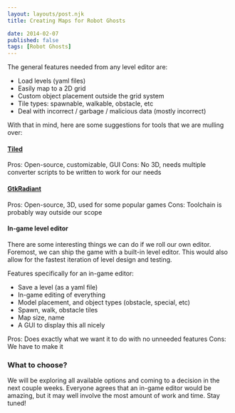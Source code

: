 ```yaml
---
layout: layouts/post.njk
title: Creating Maps for Robot Ghosts

date: 2014-02-07
published: false
tags: [Robot Ghosts]
---
```


The general features needed from any level editor are:

* Load levels (yaml files)
* Easily map to a 2D grid
* Custom object placement outside the grid system
* Tile types: spawnable, walkable, obstacle, etc
* Deal with incorrect / garbage / malicious data (mostly incorrect)

With that in mind, here are some suggestions for tools that we are mulling over:

#### [Tiled](http://www.mapeditor.org/)

Pros: Open-source, customizable, GUI
Cons: No 3D, needs multiple converter scripts to be written to work for our needs

#### [GtkRadiant](http://icculus.org/gtkradiant/)

Pros: Open-source, 3D, used for some popular games
Cons: Toolchain is probably way outside our scope

#### In-game level editor

There are some interesting things we can do if we roll our own editor. Foremost, we can ship the game with a built-in level editor. This would also allow for the fastest iteration of level design and testing.

Features specifically for an in-game editor:

* Save a level (as a yaml file)
* In-game editing of everything
* Model placement, and object types (obstacle, special, etc)
* Spawn, walk, obstacle tiles
* Map size, name
* A GUI to display this all nicely

Pros: Does exactly what we want it to do with no unneeded features
Cons: We have to make it

### What to choose?

We will be exploring all available options and coming to a decision in the next couple weeks. Everyone agrees that an in-game editor would be amazing, but it may well involve the most amount of work and time. Stay tuned!
